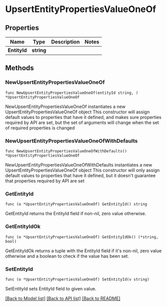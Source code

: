 # UpsertEntityPropertiesValueOneOf

## Properties

Name | Type | Description | Notes
------------ | ------------- | ------------- | -------------
**EntityId** | **string** |  | 

## Methods

### NewUpsertEntityPropertiesValueOneOf

`func NewUpsertEntityPropertiesValueOneOf(entityId string, ) *UpsertEntityPropertiesValueOneOf`

NewUpsertEntityPropertiesValueOneOf instantiates a new UpsertEntityPropertiesValueOneOf object
This constructor will assign default values to properties that have it defined,
and makes sure properties required by API are set, but the set of arguments
will change when the set of required properties is changed

### NewUpsertEntityPropertiesValueOneOfWithDefaults

`func NewUpsertEntityPropertiesValueOneOfWithDefaults() *UpsertEntityPropertiesValueOneOf`

NewUpsertEntityPropertiesValueOneOfWithDefaults instantiates a new UpsertEntityPropertiesValueOneOf object
This constructor will only assign default values to properties that have it defined,
but it doesn't guarantee that properties required by API are set

### GetEntityId

`func (o *UpsertEntityPropertiesValueOneOf) GetEntityId() string`

GetEntityId returns the EntityId field if non-nil, zero value otherwise.

### GetEntityIdOk

`func (o *UpsertEntityPropertiesValueOneOf) GetEntityIdOk() (*string, bool)`

GetEntityIdOk returns a tuple with the EntityId field if it's non-nil, zero value otherwise
and a boolean to check if the value has been set.

### SetEntityId

`func (o *UpsertEntityPropertiesValueOneOf) SetEntityId(v string)`

SetEntityId sets EntityId field to given value.



[[Back to Model list]](../README.md#documentation-for-models) [[Back to API list]](../README.md#documentation-for-api-endpoints) [[Back to README]](../README.md)


